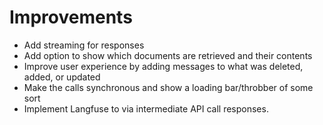 # Improvements

* Add streaming for responses
* Add option to show which documents are retrieved and their contents
* Improve user experience by adding messages to what was deleted, added, or updated
* Make the calls synchronous and show a loading bar/throbber of some sort
* Implement Langfuse to via intermediate API call responses.
